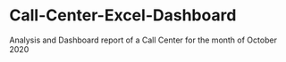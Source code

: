 # Call-Center-Excel-Dashboard
Analysis and Dashboard report of a Call Center for the month of October 2020
